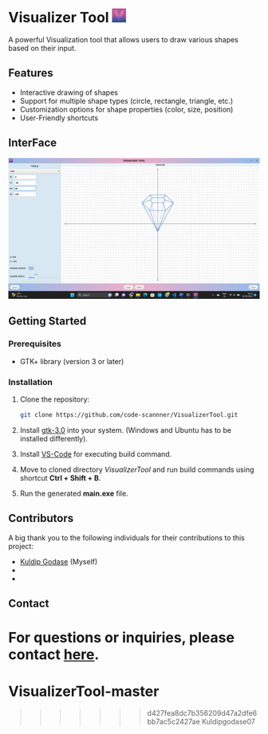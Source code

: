 # Visualizer Tool ![Logo](icons/logo.png)

A powerful Visualization tool that allows users to draw various shapes based on their input.

## Features

- Interactive drawing of shapes
- Support for multiple shape types (circle, rectangle, triangle, etc.)
- Customization options for shape properties (color, size, position)
- User-Friendly shortcuts

## InterFace
![Logo](screenshots/s1.png)


## Getting Started

### Prerequisites

- GTK+ library (version 3 or later)

### Installation

1. Clone the repository:

   ```bash
   git clone https://github.com/code-scannner/VisualizerTool.git
   ```
   
2. Install [gtk-3.0]("https://www.gtk.org/docs/installations/") into your system. (Windows and Ubuntu has to be installed differently).

3. Install [VS-Code](https://code.visualstudio.com/) for executing build command.

4. Move to cloned directory *VisualizerTool* and run build commands using shortcut **Ctrl + Shift + B**.

5. Run the generated **main.exe** file.
  
## Contributors

A big thank you to the following individuals for their contributions to this project:

- [Kuldip Godase](23f2001863@ds.study.iitm.ac.in) (Myself)
- []() 
- []()

## Contact

For questions or inquiries, please contact [<ins>here</ins>](23f2001863@ds.study.iitm.ac.in).
=======
# VisualizerTool-master
>>>>>>> d427fea8dc7b356209d47a2dfe6bb7ac5c2427ae
Kuldipgodase07

